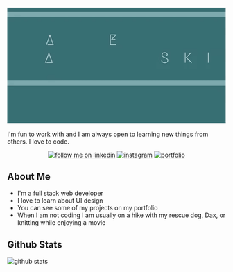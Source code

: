 <p align="center">
  <img src="giphy.gif">
</p>

<p>I'm fun to work with and I am always open to learning new things from others. I love to code.</p>

<p align="center">
  <a href="https://www.linkedin.com/in/katie-jablonski/"><img alt="follow me on linkedin" title="Follow me on linkedin" src="https://img.shields.io/badge/-katiejablonski-blue?style=flat-square&logo=Linkedin&logoColor=white&link=https://www.linkedin.com/in/katie-jablonski"/></a>
  <a href="https://www.instagram.com/jadiek08/"><img alt="instagram" title="Follow me on Instagram" src="https://img.shields.io/badge/-jadiek08-red?style=flat-square&logo=Instagram&logoColor=white&link=https://www.instagram.com/jadiek08"/></a>
  <a href="http://www.katiejablonski.com/"><img alt="portfolio" title="checkout my portfolio" src="https://img.shields.io/badge/-katiejablonski-darkgreen?style=flat-square&logo=Safari&logoColor=white&link=http://katiejablonski.com"/></a>
</p>

<h2>About Me </h2>
<ul>
  <li>I'm a full stack web developer</li>
  <li>I love to learn about UI design</li>
  <li>You can see some of my projects on my portfolio</li>
  <li>When I am not coding I am usually on a hike with my rescue dog, Dax, or knitting while enjoying a movie</li>
</ul>

<h2>Github Stats</h2>

![github stats](https://github-readme-stats.vercel.app/api?username=kjablonski08)


